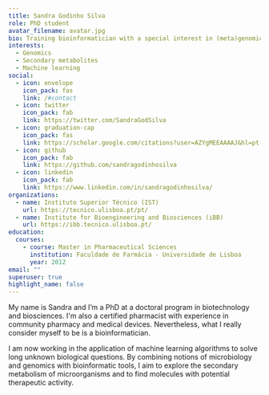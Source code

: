 ```yaml
---
title: Sandra Godinho Silva
role: PhD student
avatar_filename: avatar.jpg
bio: Training bioinformatician with a special interest in (meta)genomics.
interests:
  - Genomics
  - Secondary metabolites
  - Machine learning
social:
  - icon: envelope
    icon_pack: fas
    link: /#contact
  - icon: twitter
    icon_pack: fab
    link: https://twitter.com/SandraGodSilva
  - icon: graduation-cap
    icon_pack: fas
    link: https://scholar.google.com/citations?user=AZYgMEEAAAAJ&hl=pt-PT
  - icon: github
    icon_pack: fab
    link: https://github.com/sandragodinhosilva
  - icon: linkedin
    icon_pack: fab
    link: https://www.linkedin.com/in/sandragodinhosilva/
organizations:
  - name: Instituto Superior Técnico (IST)
    url: https://tecnico.ulisboa.pt/pt/
  - name: Institute for Bioengineering and Biosciences (iBB)
    url: https://ibb.tecnico.ulisboa.pt/
education:
  courses:
    - course: Master in Pharmaceutical Sciences
      institution: Faculdade de Farmácia - Universidade de Lisboa
      year: 2012
email: ""
superuser: true
highlight_name: false
---
```


My name is Sandra and I’m a PhD at a doctoral program in biotechnology and biosciences. I'm also a certified pharmacist with experience in community pharmacy and medical devices. Nevertheless, what I really consider myself to be is a bioinformatician.

I am now working in the application of machine learning algorithms to solve long unknown biological questions. By combining notions of microbiology and genomics with bioinformatic tools, I aim to explore the secondary metabolism of microorganisms and to find molecules with potential therapeutic activity.
